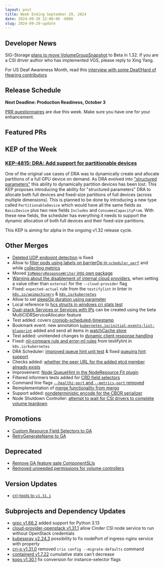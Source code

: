 ```yaml
---
layout: post
title: Week Ending September 29, 2024
date: 2024-09-30 22:00:00 -0000
slug: 2024-09-29-update
---
```


## Developer News

SIG-Storage [plans to move VolumeGroupSnapshot](https://groups.google.com/a/kubernetes.io/g/dev/c/3zyl-kEhPHE) to Beta in 1.32. If you are a CSI driver author who has implemented VGS, please reply to Xing Yang.

For US Deaf Awareness Month, read this [interview with some Deaf/Hard of Hearing contributors](https://kubernetes.io/blog/2024/09/30/cncf-deaf-and-hard-of-hearing-working-group-spotlight/)

## Release Schedule

**Next Deadline: Production Readiness, October 3**

[PRR questionnaires](https://github.com/kubernetes/community/blob/master/sig-architecture/production-readiness.md) are due this week.  Make sure you have one for your enhancement.

## Featured PRs


## KEP of the Week

### [KEP-4815: DRA: Add support for partitionable devices](https://github.com/kubernetes/enhancements/issues/4815)

One of the original use cases of DRA was to dynamically create and allocate partitions of a full GPU device on demand. As DRA evolved into ["structured parameters"](https://github.com/kubernetes/enhancements/issues/4381) this ability to dynamically partition devices has been lost. This KEP proposes introducing the ability for "structured parameters" DRA to allocate both full devices and fixed-size partitions of full devices (across multiple dimensions). This is planned to be done by introducing a new type called `PartitionableDevice` which would have all the same fields as `BasicDevice` plus two new fields `Includes` and `ConsumesCapacityFrom`. With these new fields, the scheduler has everything it needs to support the dynamic allocation of both full devices and their fixed-size partitions.

This KEP is aiming for alpha in the ongoing v1.32 release cycle.

## Other Merges

* [Deleted UDP endpoint detection](https://github.com/kubernetes/kubernetes/pull/127780) is fixed
* Allow to [filter pods using labels on barrierOp in `scheduler_perf`](https://github.com/kubernetes/kubernetes/pull/127771) and while [collecting metrics](https://github.com/kubernetes/kubernetes/pull/127759)
* Moved [`InMemoryResponseWriter` into own package](https://github.com/kubernetes/kubernetes/pull/127764)
* [Warning about the disablement of internal cloud providers](https://github.com/kubernetes/kubernetes/pull/127711), when setting a value other than `external` for the `--cloud-provider` flag
* Fixed: `expected-actual` rule from the `testifylint` in linter in [`k8s.io/apimachinery`](https://github.com/kubernetes/kubernetes/pull/127691) & [`k8s.io/kubernetes`](https://github.com/kubernetes/kubernetes/pull/127692)
* Allow to set [sleepOp duration using parameter](https://github.com/kubernetes/kubernetes/pull/127662)
* Local reference to [hcs structs in windows cri stats test](https://github.com/kubernetes/kubernetes/pull/127644)
* [Dual-stack Services or Services with IPs](https://github.com/kubernetes/kubernetes/pull/127598) can be created using the beta MultiCIDRServiceAllocator feature
* Test added: covers [cronjob-scheduled-timestamp](https://github.com/kubernetes/kubernetes/pull/127589)
* Bookmark event: new annotation [`kubernetes.io/initial-events-list-blueprint`](https://github.com/kubernetes/kubernetes/pull/127587) added and send all items in [watchCache store](https://github.com/kubernetes/kubernetes/pull/127012)
* Test added: unintended changes to [dynamic client response handling](https://github.com/kubernetes/kubernetes/pull/127573)
* Fixed: [nil-compare rule and error-nil rules](https://github.com/kubernetes/kubernetes/pull/127552) from testifylint in `k8s.io/kubernetes`
* DRA Scheduler: [improved queue hint unit test](https://github.com/kubernetes/kubernetes/pull/127523) & fixed [queuing hint support](https://github.com/kubernetes/kubernetes/pull/127497)
* Checks added: [whether the peer URL for the added etcd member already exists](https://github.com/kubernetes/kubernetes/pull/127491)
* Improvement: [Node QueueHint in the NodeResource Fit plugin](https://github.com/kubernetes/kubernetes/pull/127473)
* Filtered informers tests added for [CRD field selectors](https://github.com/kubernetes/kubernetes/pull/127099)
* Command line flags [`--healthz-port` and `--metrics-port` removed](https://github.com/kubernetes/kubernetes/pull/126889)
* Reimplementation of [merge functionality from mergo](https://github.com/kubernetes/kubernetes/pull/126764)
* Support added: [nondeterministic encode for the CBOR serializer](https://github.com/kubernetes/kubernetes/pull/125678)
* Node Shutdown Controller: [attempt to wait for CSI drivers to complete volume teardown](https://github.com/kubernetes/kubernetes/pull/125070)

## Promotions

* [Custom Resource Field Selectors to GA](https://github.com/kubernetes/kubernetes/pull/127673)
* [RetryGenerateName to GA](https://github.com/kubernetes/kubernetes/pull/127093)

## Deprecated

* [Remove GA feature gate ComponentSLIs](https://github.com/kubernetes/kubernetes/pull/127787)
* [Removed unneeded permissions for volume controllers](https://github.com/kubernetes/kubernetes/pull/125995)

## Version Updates

* [cri-tools to `v1.31.1`](https://github.com/kubernetes/kubernetes/pull/126590)

## Subprojects and Dependency Updates

* [grpc v1.66.2](https://github.com/grpc/grpc/releases/tag/v1.66.2) added support for Python 3.13
* [cloud-provider-openstack v1.31.1](https://github.com/kubernetes/cloud-provider-openstack/releases/tag/v1.31.1) allow Cinder CSI node service to run without OpenStack credentials
* [kubespray v2.24.3](https://github.com/kubernetes-sigs/kubespray/releases/tag/v2.24.3) possibility to fix nodePort of ingress-nginx service with property
* [cri-o v1.31.0](https://github.com/cri-o/cri-o/releases/tag/v1.31.0) removed `crio config --migrate-defaults` command
* [containerd v1.7.22](https://github.com/containerd/containerd/releases/tag/v1.7.22) cumulative stats can't decrease
* [kops v1.30.1](https://github.com/kubernetes/kops/releases/tag/v1.30.1) fix conversion for instance-selector flags
